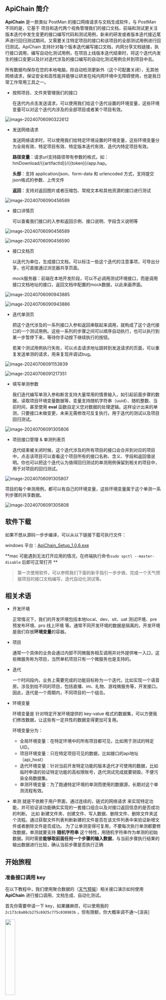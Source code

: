 ## ApiChain 简介

**ApiChain** 是一款类似 PostMan 的接口网络请求与文档生成软件，与 PostMan 不同的是，它基于 项目和迭代两个视角管理我们的接口文档，前端和测试更关注版本迭代中发生变更的接口编写代码和测试用例，新来的研发或者版本迭代接近尾声进行回归测试期间，又需要关注特定项目的接口和该项目的全部测试用例进行回归测试。ApiChain 支持针对每个版本迭代编写接口文档，内网分享文档链接，执行接口调用，编写自动化测试用例，在项目上线版本迭代结束时，将这个迭代内发生的接口变更以及针对迭代涉及的接口编写的自动化测试用例合并到项目中去。

所有数据均保存在您的本地电脑，除自动检测更新外（这个可配置关闭），无其他网络请求，保证安全和高性能并能够让研发在纯内网环境中无障碍使用，也是我日常工作常用工具之一。

* 按照项目、文件夹管理我们的接口

  在迭代内点击发送请求，可以使用我们给这个迭代设置的环境变量，这些环境变量可以对这个迭代内涉及的全部项目或者某个项目有效。

![image-20240706090322612](https://gitee.com/onlinetool/mypostman/raw/master/doc/images/Snipaste_2024-11-18_17-15-21.png)

- 发送网络请求

  发送网络请求时，可以使用我们给特定环境设置的环境变量，这些环境变量分为全局有效、特定项目有效、特定版本迭代有效、迭代内特定项目有效。

  **路径变量**：请求url支持路径带有参数的格式，如：hmDownload/{{artifactId}}/{{token}}/app.hap。

  **头部**：支持 application/json、form-data 和 urlencoded 方式，支持提交json格式的参数、上传文件

  **返回**：支持对返回图片或者压缩包、常规文本和其他资源的接口进行测试

![image-20240706090456589](https://gitee.com/onlinetool/mypostman/raw/master/doc/images/Snipaste_2024-11-18_17-33-57.png)

* 接口详情页

  可以查看我们接口的入参和返回示例、接口说明、字段含义说明等

![image-20240706090456589](https://gitee.com/onlinetool/mypostman/raw/master/doc/images/Snipaste_2024-11-18_17-17-17.png)

![image-20240706090456590](https://gitee.com/onlinetool/mypostman/raw/master/doc/images/Snipaste_2024-11-19_09-54-55.png)

* 接口文档页

  以迭代为单位，生成接口文档，可以标注一些这个迭代的注意事项，可导出分享，也可直接通过浏览器共享页面。
  
  mock服务器：前端在本地开发阶段，可以不必调用测试环境接口，而是调用接口文档地址的接口，返回文档中配置的mock数据，以此来画界面。

![image-20240706090943885](https://gitee.com/onlinetool/mypostman/raw/master/doc/images/Snipaste_2024-11-18_17-23-36.png)

![image-20240706090943886](https://gitee.com/onlinetool/mypostman/raw/master/doc/images/Snipaste_2024-11-19_09-57-35.png)

* 迭代单测页

  把这个迭代涉及的一系列接口入参和返回串联起来调用，就构成了这个迭代接口的一个测试用例。这些一系列的步骤之间可以顺序自动执行，也可以执行到某一步暂停下来，等待你手动按下继续执行的按钮。
  
  若某个测试用例执行失败，可以点击请求地址跳转到发送请求的页面，可以重复发送单测的请求，用来复现并调试bug。

![image-20240706091153839](https://gitee.com/onlinetool/mypostman/raw/master/doc/images/Snipaste_2024-11-18_18-04-42.png)

![image-20240706091217351](https://gitee.com/onlinetool/mypostman/raw/master/doc/images/Snipaste_2024-11-18_18-06-42.png)

* 填写单测参数

  我们迭代编写单测入参和断言支持大量常用的情景输入，如引起前面步骤的数据，读取项目环境变量数据等，变量支持随机字符串（uuid）、随机整数、当前时间，甚至使用 **eval** 函数自定义您对数据的处理逻辑。这样设计出来的单测，只要接口未做变更，未来无需修改可反复执行。用于迭代的测试以及项目回归测试。

![image-20240706091305806](https://gitee.com/onlinetool/mypostman/raw/master/doc/images/image-20240706091305806.png)

- 项目接口管理 & 单测列表页

  迭代结束被关闭时候，这个迭代涉及的所有项目的接口会合并到对应的项目中，点击该项目可以查看这个项目所有的接口名称、含义、字段和返回值说明。你也可以把这个迭代认为值得回归测试的单测用例保留到相关的项目中，用于对项目的回归测试。

![image-20240706091305807](https://gitee.com/onlinetool/mypostman/raw/master/doc/images/Snipaste_2024-11-19_10-03-05.png)

项目的每个单测用例，都可以有自己的环境变量，这些环境变量属于这个单测一系列步骤的共享数据。

![image-20240706091305808](https://gitee.com/onlinetool/mypostman/raw/master/doc/images/Snipaste_2024-11-19_10-09-17.png)



## 软件下载

如果不想从源码一步步编译，可以从以下链接下载可执行文件：

windows 平台：[ApiChain_Setup_1.0.6.exe](https://gitee.com/onlinetool/mypostman/releases/download/v1.0.6/ApiChain_Setup_1.0.6.exe)

**mac 可能遇到无法打开应用的情况，在终端执行命令`sudo spctl --master-disable` 后即可正常打开 **

>  第一次使用软件，可以参照我们下面的新手指引一步步做，完成一个天气预报项目的接口文档编写，迭代自动化测试等。

## 相关术语

- 开发环境

  正常情况下，我们的开发环境包括本地local、dev、sit、uat 测试环境、pre 预发布环境、pro 线上环境 等。通常不同开发环境的数据是隔离的，开发环境是我们存放**环境变量**的容器。

- 项目

  通常一个具体的业务会通过内部不同微服务相互调用并对外提供唯一入口，这些微服务称为项目，当然单机项目只有一个微服务也是支持的。

- 迭代

  一个时间段内，业务上需要完成的功能目标称为一个迭代，比如实现一个语音房。涉及到给不同的项目，包括直播、im、礼物、游戏微服务等，开发接口。因此，迭代是一个周期内，不同项目的一个组合。

- 环境变量

  环境变量是 针对特定开发环境提供的 key-value 格式的数据集，可以方便我们修改数据，让这些有一定共性的数据变得更加可复用。

  环境变量分为：

  - 全局环境变量：在特定环境中的所有项目都可见，比如用于测试的特定UID。
  - 项目环境变量：只在特定项目可见的数据，比如接口的api地址（api_host）
  - 迭代环境变量：针对当前开发特定功能的版本迭代才可使用的数据，比如临时申请的验证特定功能的高权限账号，迭代测试完成就要销毁，不便污染全局数据集。
  - 单测环境变量：为了跑通特定环境的单测而使用的数据源，长期对这个单测流程有效。

- 单测
  就是不依赖于用户界面，通过连续的，链式的网络请求 来实现特定功能，并可验证该功能确实实现的一套接口组合以及对接口返回信息的是否成功的判断。
  比如 新建文件夹、创建文件、写入数据、删除文件、删除文件夹这个流程。通过获取文件列表判断新建的文件是否在该文件列表中来验证新增文件或者删除文件是否成功。
  为了让单测变得可复用，不要每次执行单测都要修改数据，单测就要支持 **随机字符串** 这个特性，用随机字符串作为单测的初始数据。同时需要**能够取前面任何一个步骤的输入数据**，与当前步骤执行结果的输出数据进行比较，确认当前步骤是否执行正确

## 开始旅程

### 准备接口调用 key

在以下教程中，我们使用聚合数据的（[天气预报](https://www.juhe.cn/docs/api/id/73)）相关接口演示如何使用  **ApiChain** 进行接口调用、文档生成、自动化测试。

首先你需要申请一下 key，如果嫌麻烦，可以使用我的 `2c173c8a08cb275c6925c775c038903b` ，但有限额，你大概率调不通～[沮丧]

<img src="https://gitee.com/onlinetool/mypostman/raw/master/doc/images/image-20240617213801962-9322339.png" width="25%" />

### 环境、微服务、环境变量

在开始之前，先要设置好这些信息。我们企业中的环境一般分为开发、测试、预发布、线上等环境。通常我们只对某几个项目（微服务）拥有权限。不同的项目在不同环境中部署后，又会存在不同的访问地址，我们使用**环境变量**来管理这些在不同项目、不同运行环境中呈现不一样的字符串。

点击设置 -> 开发环境 -> 新增 来创建我们的开发环境

![image-20240706092455309](https://gitee.com/onlinetool/mypostman/raw/master/doc/images/image-20240706092455309.png)

点击设置 -> 项目 -> 添加 来创建我们的项目

![image-20240706092615686](https://gitee.com/onlinetool/mypostman/raw/master/doc/images/image-20240706092615686.png)

在项目菜单下可以看到我们刚刚新增的项目，在环境变量菜单下设置我们这个项目在这个环境中，接口访问的 host 信息，点击项目->天气预报->环境变量->选择环境（本地环境）->api_host->编辑，下面填写的地址为 `http://apis.juhe.cn/simpleWeather/`  (注意，要求必须是以 `http:// ` 或者 `https://` 开头且以 /结尾的 url 地址)

![image-20240706093448150](https://gitee.com/onlinetool/mypostman/raw/master/doc/images/image-20240706093448150.png)

![image-20240706093601637](https://gitee.com/onlinetool/mypostman/raw/master/doc/images/image-20240706093601637.png)

再新建一个环境变量，把我们准备阶段辛苦申请的 `appKey` 填进去。点击 项目->天气预报 -> 环境变量 -> 添加。参数名称填写 **appKey**，参数值填写你刚刚申请的 key，我的填写 **2c173c8a08cb275c6925c775c038903b**

![image-20240706093808274](https://gitee.com/onlinetool/mypostman/raw/master/doc/images/image-20240706093808274.png)

以上这些，相当于我们初始化了一个项目。完成后效果如下

![image-20240706093917870](https://gitee.com/onlinetool/mypostman/raw/master/doc/images/image-20240706093917870.png)

### 迭代、接口测试、编写文档

我们这个天气预报项目 研发第一个迭代开发了两个接口：**查询支持的城市列表** 和 **根据城市查询未来天气**，

先创建一个迭代，在这个迭代里生产我们的接口文档，编写测试用例，最后迭代完成，接口合并到项目中，上线！

点击 设置 ->  版本迭代 -> 新增

![image-20240706094026608](https://gitee.com/onlinetool/mypostman/raw/master/doc/images/image-20240706094026608.png)

我们现在通常是一个月一个迭代，因此我的迭代名称就是 **天气预报 2406**，因为我这个迭代涉及的项目就一个天气预报项目，所以微服务只选了一个。通常情况下，你们一个迭代会涉及很多个项目，都把它们选出来吧，多选漏选也无所谓，可以在 设置 -> 版本迭代 找到你的版本迭代，进行修改的。迭代说明是一个 markdown 的文案，这会在你们迭代的文档顶部展现出来，你、前端、测试 所有想要看迭代接口文档的人都会看到～

![image-20240706094140072](https://gitee.com/onlinetool/mypostman/raw/master/doc/images/image-20240706094140072.png)

当你的迭代上线后，可以关闭这个迭代，相当于归档，迭代变得不可修改，所有接口会按照关闭的先后顺序覆盖到你项目的接口列表中。

![image-20240706094219494](https://gitee.com/onlinetool/mypostman/raw/master/doc/images/image-20240706094219494.png)

------------

测试一下我写的查询支持城市列表接口是否正确：请求 -> 发送请求，选择项目（天气预报）-> 选择环境（本地环境）->请求方式（GET）->地址（cityList），参数 `key` 值 **{{appKey}}** （“{{”开头，“}}”结尾的值会引用我们环境变量的数据，最终发送网络请求的数据是环境变量设置的值而不是这个字符串本身；这个界面就是参照 PostMan；在你输入“{{”时，会自动提示出这个项目下所有的环境变量，因此输入不会太困难;）。点击发送请求按钮可以得到下图的响应，代表查询天气预报接口是可用的。

![image-20240706094542276](https://gitee.com/onlinetool/mypostman/raw/master/doc/images/image-20240706094542276.png)

点击**发送请求**按钮上面的 **保存** 按钮，把刚刚自测验证通过的接口保存到这个迭代文档中。

![image-20240706094644961](https://gitee.com/onlinetool/mypostman/raw/master/doc/images/image-20240706094644961.png)

![image-20240706094713496](https://gitee.com/onlinetool/mypostman/raw/master/doc/images/image-20240706094713496.png)

我们需要告诉其他人，这个接口是用来干什么的，传的那些字段是什么含义，返回的那些字段又是什么含义，这些在我们的迭代文档中都会有所体现。另外这个接口是属于哪个迭代的，如果这个迭代涉及的接口太多，我们还要通过文件夹在迭代这个池子中进行接口和接口的分类。

![image-20240706094942628](https://gitee.com/onlinetool/mypostman/raw/master/doc/images/image-20240706094942628.png)

![image-20240706095136239](https://gitee.com/onlinetool/mypostman/raw/master/doc/images/image-20240706095136239.png)

![image-20240706095201555](https://gitee.com/onlinetool/mypostman/raw/master/doc/images/image-20240706095201555.png)

点击保存就在我们这个迭代中新建了第一个接口 ——查询支持的城市列表！

![image-20240706095239198](https://gitee.com/onlinetool/mypostman/raw/master/doc/images/image-20240706095239198.png)

验证第二个接口，根据城市名称查询天气。请求->发送请求->选择项目->选择环境->请求方式（POST）->请求地址query。`key` 填写 `{{appKey}}` 读取 **appKey** 环境变量， `city` 填写 `上海`，代表查询上海这座城市的天气。发送请求得到以下响应：

![image-20240706095515141](https://gitee.com/onlinetool/mypostman/raw/master/doc/images/image-20240706095515141.png)

看起来接口没有问题，我们点击保存按钮把这个接口存入迭代的接口文档中吧！选择好迭代、文件夹，填好接口名称、字段含义，over

![image-20240706095735338](https://gitee.com/onlinetool/mypostman/raw/master/doc/images/image-20240706095735338.png)

![image-20240706095840613](https://gitee.com/onlinetool/mypostman/raw/master/doc/images/image-20240706095840613.png)

下面看看我们的劳动成果，一份迭代的接口文档已经准备好了

在迭代导航下可以看到我们刚刚创建的迭代，点到文档菜单，可以看到这个迭代下面的接口列表，支持根据接口地址、接口说明、接口所属的项目（微服务），接口在迭代里的文件夹进行帅选；对接口列表的管理包括编辑、删除、设置排序值等。<u>在右下角漂浮着有一个迭代文档的按钮</u>

![image-20240706100226251](https://gitee.com/onlinetool/mypostman/raw/master/doc/images/image-20240706100226251.png)

点击迭代文档按钮，查看我们的迭代文档

![image-20240706100302483](https://gitee.com/onlinetool/mypostman/raw/master/doc/images/image-20240706100302483.png)

![image-20240706100324571](https://gitee.com/onlinetool/mypostman/raw/master/doc/images/image-20240706100324571.png)

不对，这个接口文档就我一个人能看到有个 p 用啊。别急，页面右下角漂浮着一个导出按钮，点击。支持将迭代的接口文档导出成 markdown 和 html 两种格式。

![image-20240706100420041](https://gitee.com/onlinetool/mypostman/raw/master/doc/images/image-20240706100420041.png)

### 编写单测用例、执行测试

上面，我们在编写接口文档时，已经大概测试了单个接口是可用的。实际上，这些接口不是单独存在的，他们需要根据特定的使用场景，按一定的规则将这些接口的入参、返回值串联起来，通过一步步的断言验证在这个特定场景下，接口返回信息是正确无误的。

以我们的天气预报项目为例，上面验证了 **上海** 这个城市查询天气是没有问题的，然而我们的实际场景是：从支持的城市列表中任意拿出一个城市，都要求必须能够查询出这个城市的天气，只有这样才能确保我们的接口是真的可用。

新建一个单测用例：从迭代菜单找到**天气预报 2407**->单测，点击添加，单测名称我写的是 **任意城市查询天气**，点击确定。

![image-20240707102424224](https://gitee.com/onlinetool/mypostman/raw/master/doc/images/image-20240707102424224.png)

在这个单测用例中，包含两个步骤：

1. 查询城市列表
2. 从城市列表的返回中，任意选择一个城市名作为入参，查询该城市的天气

为了保证这些步骤顺利执行下去，每个步骤必须添加一个断言，断言失败终止执行测试用例，并告知亲在哪里断言出错了，入参是什么、返回是什么，方便你进行排查修复 bug。

![image-20240707102756485](https://gitee.com/onlinetool/mypostman/raw/master/doc/images/image-20240707102756485.png)

从单测列表中找到你新加的单测，右边三个点中找到添加步骤入口

接口选择 **天气预报** 项目 的 **查询支持的城市列表** 接口，触发方式选择**自动执行**，其他使用默认值即可。`{{appKey}}`会从接口关联项目的环境变量中读取对应的环境变量值。

![image-20240707103942845](https://gitee.com/onlinetool/mypostman/raw/master/doc/images/image-20240707103942845.png)

下面填写返回断言：这个接口的断言是要求 **接口返回正确的错误码**，也就是 error_code 必须是 0

![image-20240707103334352](https://gitee.com/onlinetool/mypostman/raw/master/doc/images/image-20240707103334352.png)

![image-20240707103501796](https://gitee.com/onlinetool/mypostman/raw/master/doc/images/image-20240707103501796.png)

![image-20240707103551274](https://gitee.com/onlinetool/mypostman/raw/master/doc/images/image-20240707103551274.png)

![image-20240707103723536](https://gitee.com/onlinetool/mypostman/raw/master/doc/images/image-20240707103723536.png)

最终生成下面的断言表达式，支持添加多个断言的，他们之间是且的关系。点击**添加步骤**按钮，添加我们第一个单元测试的第一个步骤。

![image-20240707103814352](https://gitee.com/onlinetool/mypostman/raw/master/doc/images/image-20240707103814352.png)

我们可以试着运行一下测试用例，看一下效果，选择环境->本地环境，点击执行用例按钮。

![image-20240707104126273](https://gitee.com/onlinetool/mypostman/raw/master/doc/images/image-20240707104126273.png)

![image-20240707104205155](https://gitee.com/onlinetool/mypostman/raw/master/doc/images/image-20240707104205155.png)

从图中可以看到，我们的执行结果是成功的，也可以看到，我们每个步骤、接口调用的入参、返回值，断言两边的计算结果，方便我们在遇到失败时进行排障。

再接再厉，添加第二个接口，拿刚刚成功的获取城市列表接口返回的 **任意一个城市**作为入参，调用查询天气预报接口，断言接口返回的城市就是我们入参提供的来自于城市列表接口返回的任意城市。（有点绕，诶，看图）

![image-20240707104257873](https://gitee.com/onlinetool/mypostman/raw/master/doc/images/image-20240707104257873.png)

![image-20240707104424462](https://gitee.com/onlinetool/mypostman/raw/master/doc/images/image-20240707104424462.png)

下面是高能区，仔细看图

![image-20240707104528380](https://gitee.com/onlinetool/mypostman/raw/master/doc/images/image-20240707104528380.png)

![image-20240707104955815](https://gitee.com/onlinetool/mypostman/raw/master/doc/images/image-20240707104955815.png)

`result.*random().city` 是参数数据源的具体路径，result 下面是一个数据，我们选数组下面的任意的一个元素，拿到这个元素后，我们使用他的 **city** 字段作为入参。（放心，在输入“.”号时会自动触发语法提示，输入这些不会太难，你体验一下就知道了～）

点击确定，入参已经填好了

![image-20240707105035032](https://gitee.com/onlinetool/mypostman/raw/master/doc/images/image-20240707105035032.png)

下面添加返回断言，我的断言名称是 **接口的返回城市名称字段需要与入参的城市名一致**

![image-20240707105215871](https://gitee.com/onlinetool/mypostman/raw/master/doc/images/image-20240707105215871.png)

![image-20240707105315750](https://gitee.com/onlinetool/mypostman/raw/master/doc/images/image-20240707105315750.png)

这个能看懂吧？我们拿当前步骤执行结果中的 `result.city` 路径的数据作为断言的左侧。

![image-20240707105421385](https://gitee.com/onlinetool/mypostman/raw/master/doc/images/image-20240707105421385.png)

这个是拿我们当前步骤 body 入参的 `city` 路径的实际数值作为断言比较的对象，结果如下：

![image-20240707105631212](https://gitee.com/onlinetool/mypostman/raw/master/doc/images/image-20240707105631212.png)

可以看到，我们已经添加好了两个步骤，下面在 **本地环境** 下执行我们的用例。

![image-20240707105728516](https://gitee.com/onlinetool/mypostman/raw/master/doc/images/image-20240707105728516.png)

![image-20240707105808555](https://gitee.com/onlinetool/mypostman/raw/master/doc/images/image-20240707105808555.png)

我们从城市列表接口的返回中随机取了一个叫 **廊坊** 的城市查询了天气预报，返回的城市名称正是**廊坊**，断言成功！

![image-20240707105907676](https://gitee.com/onlinetool/mypostman/raw/master/doc/images/image-20240707105907676.png)

![image-20240707105917096](https://gitee.com/onlinetool/mypostman/raw/master/doc/images/image-20240707105917096.png)

好了，我们的入门教程就到这里，其他功能，比如备份、还原数据库，从 PostMan 导入接口到项目等功能，自行探索。啰嗦一句，最好定时备份一下数据库！

## 教程

## 从源码编译

版本依赖：
    - nodejs：v20.12.2
    - electron：26.2.4

1. 安装 & 配置 yarn
```cmd
npm install -g yarn
yarn config set ELECTRON_MIRROR https://registry.npmmirror.com/-/binary/electron/
yarn config set ELECTRON_BUILDER_BINARIES_MIRROR https://registry.npmmirror.com/-/binary/electron-builder-binaries/
yarn config set registry https://registry.npmmirror.com/
```
2. 下载依赖包
```cmd
yarn
```
3. 生成可执行文件
```cmd
yarn package
```

## 与作者交互

您对软件有任何批评建议，可以加我微信沟通，二维码如下：

<img src="https://gitee.com/onlinetool/mypostman/raw/master/doc/images/image-20240619222612484.png" width="50%" />

软件目前所有功能均不收费，无需连接外部网络即可使用。如果觉得帮到了你，可以不吝打赏一个鸡腿哦，打赏二维码如下：

<img src="https://gitee.com/onlinetool/mypostman/raw/master/doc/images/image-20240619222828912.png" width="50%" />

最后最最重要的是，如果你恰好有个坑位，不妨介绍给我，坐标 - 上海。
